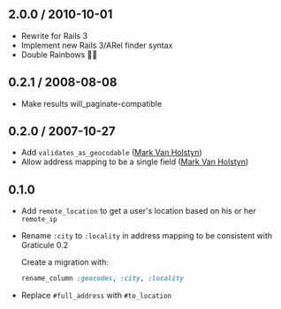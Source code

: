 ## 2.0.0 / 2010-10-01

* Rewrite for Rails 3
* Implement new Rails 3/ARel finder syntax
* Double Rainbows 🌈🌈

## 0.2.1 / 2008-08-08

* Make results will_paginate-compatible

## 0.2.0 / 2007-10-27

* Add `validates_as_geocodable` ([Mark Van Holstyn](https://github.com/mvanholstyn))
* Allow address mapping to be a single field ([Mark Van Holstyn](https://github.com/mvanholstyn))

## 0.1.0

* Add `remote_location` to get a user's location based on his or her `remote_ip`
* Rename `:city` to `:locality` in address mapping to be consistent with Graticule 0.2

  Create a migration with:

  ```ruby
  rename_column :geocodes, :city, :locality
  ```
* Replace `#full_address` with `#to_location`
